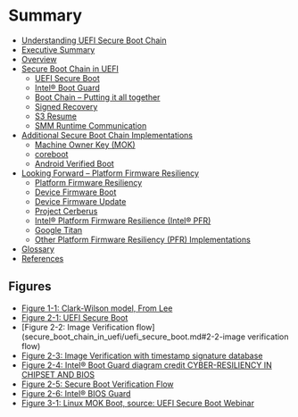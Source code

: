 <!--- @file
  Summary.md for Understanding the UEFI Secure Boot Chain

  Copyright (c) 2019, Intel Corporation. All rights reserved.<BR>

  Redistribution and use in source (original document form) and 'compiled'
  forms (converted to PDF, epub, HTML and other formats) with or without
  modification, are permitted provided that the following conditions are met:

  1) Redistributions of source code (original document form) must retain the
     above copyright notice, this list of conditions and the following
     disclaimer as the first lines of this file unmodified.

  2) Redistributions in compiled form (transformed to other DTDs, converted to
     PDF, epub, HTML and other formats) must reproduce the above copyright
     notice, this list of conditions and the following disclaimer in the
     documentation and/or other materials provided with the distribution.

  THIS DOCUMENTATION IS PROVIDED BY TIANOCORE PROJECT "AS IS" AND ANY EXPRESS OR
  IMPLIED WARRANTIES, INCLUDING, BUT NOT LIMITED TO, THE IMPLIED WARRANTIES OF
  MERCHANTABILITY AND FITNESS FOR A PARTICULAR PURPOSE ARE DISCLAIMED. IN NO
  EVENT SHALL TIANOCORE PROJECT  BE LIABLE FOR ANY DIRECT, INDIRECT, INCIDENTAL,
  SPECIAL, EXEMPLARY, OR CONSEQUENTIAL DAMAGES (INCLUDING, BUT NOT LIMITED TO,
  PROCUREMENT OF SUBSTITUTE GOODS OR SERVICES; LOSS OF USE, DATA, OR PROFITS;
  OR BUSINESS INTERRUPTION) HOWEVER CAUSED AND ON ANY THEORY OF LIABILITY,
  WHETHER IN CONTRACT, STRICT LIABILITY, OR TORT (INCLUDING NEGLIGENCE OR
  OTHERWISE) ARISING IN ANY WAY OUT OF THE USE OF THIS DOCUMENTATION, EVEN IF
  ADVISED OF THE POSSIBILITY OF SUCH DAMAGE.

-->

# Summary

* [Understanding UEFI Secure Boot Chain](README.md)
* [Executive Summary](executive_summary.md)
* [Overview](overview.md)
* [Secure Boot Chain in UEFI](secure_boot_chain_in_uefi/README.md)
  * [UEFI Secure Boot](secure_boot_chain_in_uefi/uefi_secure_boot.md)
  * [Intel® Boot Guard](secure_boot_chain_in_uefi/intel_boot_guard.md)
  * [Boot Chain – Putting it all together](secure_boot_chain_in_uefi/boot_chain__putting_it_all_together.md)
  * [Signed Recovery](secure_boot_chain_in_uefi/signed_recovery.md)
  * [S3 Resume](secure_boot_chain_in_uefi/s3_resume.md)
  * [SMM Runtime Communication](secure_boot_chain_in_uefi/smm_runtime_communication.md)
* [Additional Secure Boot Chain Implementations](additional_secure_boot_chain_implementations/README.md)
  * [Machine Owner Key \(MOK\)](additional_secure_boot_chain_implementations/machine_owner_key_mok.md)
  * [coreboot](additional_secure_boot_chain_implementations/coreboot.md)
  * [Android Verified Boot](additional_secure_boot_chain_implementations/android_verified_boot.md)
* [Looking Forward – Platform Firmware Resiliency](looking_forward__platform_firmware_resiliency/README.md)
  * [Platform Firmware Resiliency](looking_forward__platform_firmware_resiliency/platform_firmware_resiliency.md)
  * [Device Firmware Boot](looking_forward__platform_firmware_resiliency/device_firmware_boot.md)
  * [Device Firmware Update](looking_forward__platform_firmware_resiliency/device_firmware_update.md)
  * [Project Cerberus](looking_forward__platform_firmware_resiliency/project_cerberus.md)
  * [Intel® Platform Firmware Resilience \(Intel® PFR\)](looking_forward__platform_firmware_resiliency/intel_platform_firmware_resilience_intel_pfr.md)
  * [Google Titan](looking_forward__platform_firmware_resiliency/google_titan.md)
  * [Other Platform Firmware Resiliency \(PFR\) Implementations](looking_forward__platform_firmware_resiliency/other_platform_firmware_resiliency_pfr_implementat.md)
* [Glossary](glossary.md)
* [References](references.md)

## Figures

* [Figure 1-1: Clark-Wilson model, From Lee](overview.md#clark-wilson-model-from-lee)
* [Figure 2-1: UEFI Secure Boot ](secure_boot_chain_in_uefi/uefi_secure_boot.md#2-1-uefi-secure-boot)
* [Figure 2-2: Image Verification flow](secure_boot_chain_in_uefi/uefi_secure_boot.md#2-2-image verification flow)
* [Figure 2-3: Image Verification with timestamp signature database](secure_boot_chain_in_uefi/uefi_secure_boot.md#2-3-image-verification-with-timestamp-signature-database)
* [Figure 2-4: Intel® Boot Guard diagram credit CYBER-RESILIENCY IN CHIPSET AND BIOS](secure_boot_chain_in_uefi/intel_boot_guard.md#2-4-intel-boot-guard-diagram-credit-cyber-resiliency-in-chipset-and-bios)
* [Figure 2-5: Secure Boot Verification Flow](secure_boot_chain_in_uefi/boot_chain__putting_it_all_together.md#2-5-secure-boot-verification-flow)
* [Figure 2-6: Intel® BIOS Guard](secure_boot_chain_in_uefi/boot_chain__putting_it_all_together.md#2-6-intel-bios-guard)
* [Figure 3-1: Linux MOK Boot, source: UEFI Secure Boot Webinar](additional_secure_boot_chain_implementations/machine_owner_key_mok.md#3-1-linux-mok-boot-source-uefi-secure-boot-webinar)



